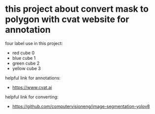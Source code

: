 # this project about convert mask to polygon with cvat website for annotation

four label use in this project:
- red cube 0
- blue cube 1
- green cube 2
- yellow cube 3

helpful link for annotations:
- https://www.cvat.ai

helpful link for converting:
- https://github.com/computervisioneng/image-segmentation-yolov8